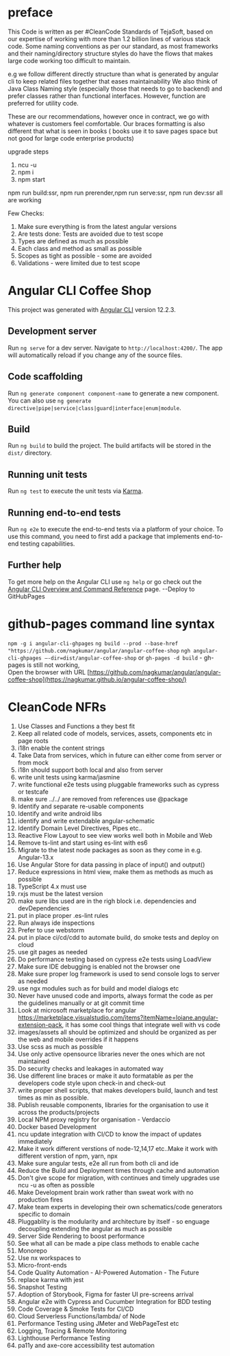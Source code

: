 # preface

This Code is written as per #CleanCode Standards of TejaSoft, based on our expertise of working with more than 1.2 billion lines of various stack code. Some naming conventions as
per our standard, as most frameworks and their naming/directory structure styles do have the flows that makes large code working too difficult to maintain.

e.g we follow different directly structure than what is generated by angular cli to keep related files together that eases maintainability We also think of Java Class Naming
style (especially those that needs to go to backend) and prefer classes rather than functional interfaces. However, function are preferred for utility code.

These are our recommendations, however once in contract, we go with whatever is customers feel comfortable. Our braces formatting is also different that what is seen in books (
books use it to save pages space but not good for large code enterprise products)

upgrade steps
1. ncu -u
2. npm i
3. npm start
   
npm run build:ssr, npm run prerender,npm run serve:ssr, npm run dev:ssr all are working

Few Checks:

1. Make sure everything is from the latest angular versions
2. Are tests done: Tests are avoided due to test scope
3. Types are defined as much as possible
4. Each class and method as small as possible
5. Scopes as tight as possible - some are avoided
6. Validations - were limited due to test scope

# Angular CLI Coffee Shop

This project was generated with [Angular CLI](https://github.com/angular/angular-cli) version 12.2.3.

## Development server

Run `ng serve` for a dev server. Navigate to `http://localhost:4200/`. The app will automatically reload if you change any of the source files.

## Code scaffolding

Run `ng generate component component-name` to generate a new component. You can also use `ng generate directive|pipe|service|class|guard|interface|enum|module`.

## Build

Run `ng build` to build the project. The build artifacts will be stored in the `dist/` directory.

## Running unit tests

Run `ng test` to execute the unit tests via [Karma](https://karma-runner.github.io).

## Running end-to-end tests

Run `ng e2e` to execute the end-to-end tests via a platform of your choice. To use this command, you need to first add a package that implements end-to-end testing capabilities.

## Further help

To get more help on the Angular CLI use `ng help` or go check out the [Angular CLI Overview and Command Reference](https://angular.io/cli) page. --Deploy to GitHubPages

# github-pages command line syntax

`npm -g i angular-cli-ghpages`
`ng build --prod --base-href "https://github.com/nagkumar/angular/angular-coffee-shop`
`ngh angular-cli-ghpages —-dir=dist/angular-coffee-shop` or  `gh-pages -d build` - gh-pages is still not working,  
Open the browser with URL [https://github.com/nagkumar/angular/angular-coffee-shop](https://nagkumar.github.io/angular-coffee-shop/)

# CleanCode NFRs

1. Use Classes and Functions a they best fit
2. Keep all related code of models, services, assets, components etc in page roots
3. i18n enable the content strings
4. Take Data from services, which in future can either come from server or from mock
5. i18n should support both local and also from server
6. write unit tests using karma/jasmine
7. write functional e2e tests using pluggable frameworks such as cypress or testcafe
8. make sure ../../ are removed from references use @package
9. Identify and separate re-usable components
10. Identify and write android libs
11. identify and write extendable angular-schematic
12. Identify Domain Level Directives, Pipes etc..
13. Reactive Flow Layout to see view works well both in Mobile and Web
14. Remove ts-lint and start using es-lint with es6
15. Migrate to the latest node packages as soon as they come in e.g. Angular-13.x
16. Use Angular Store for data passing in place of input() and output()
17. Reduce expressions in html view, make them as methods as much as possible
18. TypeScript 4.x must use
19. rxjs must be the latest version
20. make sure libs used are in the righ block i.e. dependencies and devDependencies
21. put in place proper .es-lint rules
22. Run always ide inspections
23. Prefer to use webstorm
24. put in place ci/cd/cdd to automate build, do smoke tests and deploy on cloud
25. use git pages as needed
26. Do performance testing based on cypress e2e tests using LoadView
27. Make sure IDE debugging is enabled not the browser one
28. Make sure proper log framework is used to send console logs to server as needed
29. use ngx modules such as for build and model dialogs etc
30. Never have unused code and imports, always format the code as per the guidelines manually or at git commit time
31. Look at microsoft marketplace for angular https://marketplace.visualstudio.com/items?itemName=loiane.angular-extension-pack, it has some cool things that integrate well with vs
    code
32. images/assets all should be optimized and should be organized as per the web and mobile overrides if it happens
33. Use scss as much as possible
34. Use only active opensource libraries never the ones which are not maintained
35. Do security checks and leakages in automated way
36. Use different line braces or make it auto formatable as per the developers code style upon check-in and check-out
37. write proper shell scripts, that makes developers build, launch and test times as min as possible.
38. Publish reusable components, libraries for the organisation to use it across the products/projects
39. Local NPM proxy registry for organisation - Verdaccio
40. Docker based Development
41. ncu update integration with CI/CD to know the impact of updates immediately
42. Make it work different verstions of node-12,14,17 etc..Make it work with different verstion of npm, yarn, npx
43. Make sure angular tests, e2e all run from both cli and ide
44. Reduce the Build and Deployment times through cache and automation
45. Don't give scope for migration, with continues and timely upgrades use ncu -u as often as possible
46. Make Development brain work rather than sweat work with no production fires
47. Make team experts in developing their own schematics/code generators specific to domain
48. Pluggablity is the modularity and architecture by itself - so enguage decoupling extending the angular as much as possible
49. Server Side Rendering to boost performance
50. See what all can be made a pipe class methods to enable cache
51. Monorepo
52. Use nx workspaces to
53. Micro-front-ends
54. Code Quality Automation - AI-Powered Automation - The Future
55. replace karma with jest
56. Snapshot Testing
57. Adoption of Storybook, Figma for faster UI pre-screens arrival
58. Angular e2e with Cypress and Cucumber Integration for BDD testing
59. Code Coverage & Smoke Tests for CI/CD
60. Cloud Serverless Functions/lambda/ of Node
61. Performance Testing using JMeter and WebPageTest etc
62. Logging, Tracing & Remote Monitoring
63. Lighthouse Performance Testing
67. pa11y and axe-core accessibility test automation
